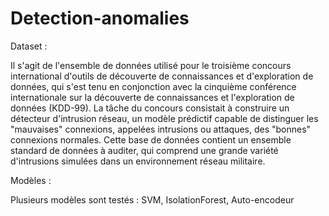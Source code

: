 # Detection-anomalies


Dataset :

Il s'agit de l'ensemble de données utilisé pour le troisième concours international d'outils de découverte de connaissances et d'exploration de données, qui s'est tenu en conjonction avec la cinquième conférence internationale sur la découverte de connaissances et l'exploration de données (KDD-99). La tâche du concours consistait à construire un détecteur d'intrusion réseau, un modèle prédictif capable de distinguer les "mauvaises" connexions, appelées intrusions ou attaques, des "bonnes" connexions normales. Cette base de données contient un ensemble standard de données à auditer, qui comprend une grande variété d'intrusions simulées dans un environnement réseau militaire. 


Modèles :

Plusieurs modèles sont testés : SVM, IsolationForest, Auto-encodeur
